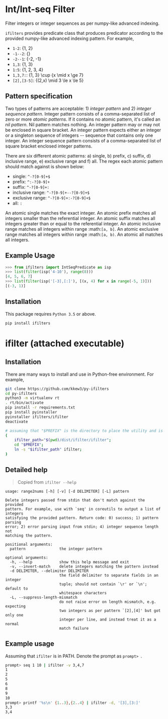 Int/Int-seq Filter
==================

Filter integers or integer sequences as per numpy-like advanced indexing.

`ifilters` provides predicate class that produces predicator according to
the provided numpy-like advanced indexing pattern. For example,

- `1-2`: \{1, 2\}
- `-1--2`: \{\}
- `-2--1`: \{-2, -1\}
- `1,3`: \{1, 3\}
- `1:5`: \{1, 2, 3, 4\}
- `1,3,7:`: \{1, 3\} \cup \{x \mid x \ge 7\}
- `[2],[3-5]`: \{(2,x) \mid 3 \le x \le 5\}

Pattern specification
---------------------

Two types of patterns are acceptable: 1) *integer pattern* and 2) *integer
sequence pattern*. Integer pattern consists of a comma-separated list of
zero or more *atomic patterns*. If it contains no atomic pattern, it's called
an *nil pattern*. Nil pattern matches nothing. An integer pattern may or may
not be enclosed in square bracket. An integer pattern expects either an integer
or a singleton sequence of integers -- sequence that contains only one integer.
An integer sequence pattern consists of a comma-separated list of square
bracket enclosed integer patterns.

There are six different atomic patterns: a) single, b) prefix, c) suffix,
d) inclusive range, e) exclusive range and f) all. The regex each atomic
pattern should match against is shown below:

- single: `^-?[0-9]+$`
- prefix: `^:-?[0-9]+`
- suffix: `^-?[0-9]+:`
- inclusive range: `^-?[0-9]+--?[0-9]+$`
- exclusive range: `^-?[0-9]+:-?[0-9]+$`
- all: `:`

An atomic single matches the exact integer. An atomic prefix matches all
integers smaller than the referential integer. An atomic suffix matches all
integers greater than or equal to the referential integer. An atomic inclusive
range matches all integers within range :math:`[a, b]`. An atomic exclusive
range matches all integers within range :math:`[a, b)`. An atomic all matches
all integers.

Example Usage
-------------

```python
>>> from ifilters import IntSeqPredicate as isp
>>> list(filter(isp('4-10'), range(8)))
[4, 5, 6, 7]
>>> list(filter(isp('[-3],[:]'), [(x, 4) for x in range(-5, 1)]))
[(-3, 1)]
```

Installation
------------

This package requires `Python 3.5` or above.


```bash
pip install ifilters
```


ifilter (attached executable)
=============================

Installation
------------

There are many ways to install and use in Python-free environment.
For example,

```bash
git clone https://github.com/kkew3/py-ifilters
cd py-ifilters
python3 -m virtualenv rt
. rt/bin/activate
pip install -r requirements.txt
pip install pyinstaller
pyinstaller ifilters/ifilter
deactivate

# assuming that "$PREFIX" is the directory to place the utility and is in PATH
(
	ifilter_path="$(pwd)/dist/ifilter/ifilter";
	cd "$PREFIX";
	ln -s "$ifilter_path" ifilter;
)
```

Detailed help
-------------

> Copied from `ifilter --help`

```plain
usage: range2nums [-h] [-v] [-d DELIMITER] [-L] pattern

Delete integers passed from stdin that don't match against the provided
pattern. For example, use with `seq' in coreutils to output a list of integers
satisfying the provided pattern. Return code: 0) success; 1) pattern parsing
error; 2) error parsing input from stdin; 4) integer sequence length not
matching the pattern.

positional arguments:
  pattern               the integer pattern

optional arguments:
  -h, --help            show this help message and exit
  -v, --invert-match    delete integers matching the pattern instead
  -d DELIMITER, --delimiter DELIMITER
                        the field delimiter to separate fields in an integer
                        tuple; should not contain `\r' or `\n'; default to
                        whitespace characters
  -L, --suppress-length-mismatch
                        do not raise error on length mismatch, e.g. expecting
                        two integers as per pattern `[2],[4]' but got only one
                        integer per line, and instead treat it as a normal
                        match failure
```

Example usage
-------------

Assuming that `ifilter` is in PATH. Denote the prompt as `prompt> `.

```bash
prompt> seq 1 10 | ifilter -v 3,4,7
1
2
5
6
8
9
10
prompt> printf '%s\n' {1..3},{2..4} | ifilter -d, '[3],[3:]'
3,3
3,4
```
